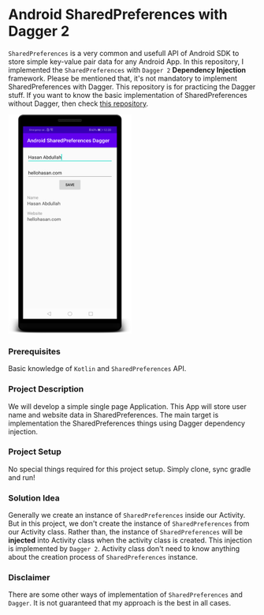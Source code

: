 # Android SharedPreferences with Dagger 2

`SharedPreferences` is a very common and usefull API of Android SDK to store simple key-value pair data for any Android App. In this repository, I implemented the `SharedPreferences` with `Dagger 2` **Dependency Injection** framework. Please be mentioned that, it's not mandatory to implement SharedPreferences with Dagger. This repository is for practicing the Dagger stuff. If you want to know the basic implementation of SharedPreferences without Dagger, then check [this repository](https://github.com/hasancse91/Android-SharedPreferences).

<img src="https://github.com/hasancse91/android-sharedpreferences-dagger/blob/master/screenshot.png" width="250" height="444" />

### Prerequisites
Basic knowledge of `Kotlin` and `SharedPreferences` API.

### Project Description
We will develop a simple single page Application. This App will store user name and website data in SharedPreferences. The main target is implementation the SharedPreferences things using Dagger dependency injection.

### Project Setup
No special things required for this project setup. Simply clone, sync gradle and run!

### Solution Idea
Generally we create an instance of `SharedPreferences` inside our Activity. But in this project, we don't create the instance of `SharedPreferences` from our Activity class. Rather than, the instance of `SharedPreferences` will be **injected** into Activity class when the activity class is created.
This injection is implemented by `Dagger 2`. Activity class don't need to know anything about the creation process of `SharedPreferences` instance.

### Disclaimer
There are some other ways of implementation of `SharedPreferences` and `Dagger`. It is not guaranteed that my approach is the best in all cases.
